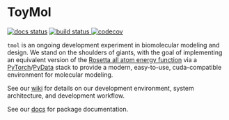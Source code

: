 # ToyMol


[![docs status](https://img.shields.io/website-up-down-green-red/http/shields.io.svg?label=docs)](http://tmol.ipd.uw.edu)
[![build status](https://badge.buildkite.com/0608cfe87394e48f6ffd7008b0634cb5be1b807e4b25f0d3e1.svg?branch=master)
](https://buildkite.com/uw-ipd/tmol)
[![codecov](https://codecov.io/gh/uw-ipd/tmol/branch/master/graph/badge.svg?token=OoO0dtKDBK)
](https://codecov.io/gh/uw-ipd/tmol)


`tmol` is an ongoing development experiment in biomolecular modeling and
design. We stand on the shoulders of giants, with the goal of implementing
an equivalent version of the [Rosetta all atom energy
function](https://doi.org/10.1021/acs.jctc.7b00125) via
a [PyTorch](https://pytorch.org)/[PyData](https://pydata.org) stack to
provide a modern, easy-to-use, cuda-compatible environment for molecular
modeling.

See our [wiki](./wiki) for details on our development environment, system
architecture, and development workflow.

See our [docs](http://tmol.ipd.uw.edu) for package documentation.
